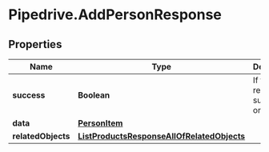 # Pipedrive.AddPersonResponse

## Properties

Name | Type | Description | Notes
------------ | ------------- | ------------- | -------------
**success** | **Boolean** | If the response is successful or not | [optional] 
**data** | [**PersonItem**](PersonItem.md) |  | [optional] 
**relatedObjects** | [**ListProductsResponseAllOfRelatedObjects**](ListProductsResponseAllOfRelatedObjects.md) |  | [optional] 


